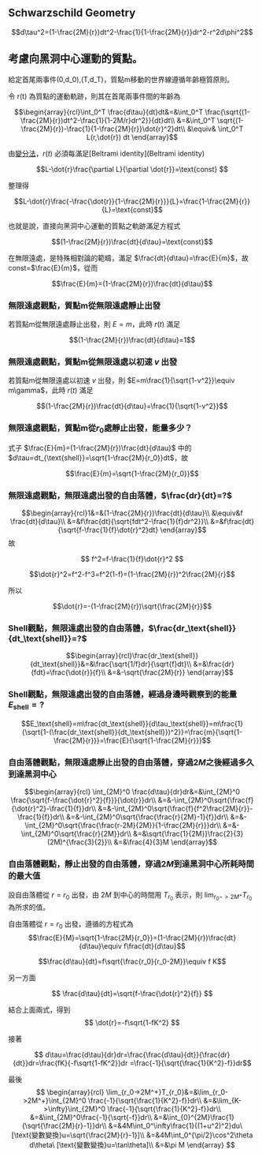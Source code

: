 ## Schwarzschild Geometry
$$d\tau^2=(1-\frac{2M}{r})dt^2-\frac{1}{1-\frac{2M}{r}}dr^2-r^2d\phi^2$$

## 考慮向黑洞中心運動的質點。

給定首尾兩事件(0,d_0),(T,d_T)，質點m移動的世界線遵循年齡極質原則。

令 r(t) 為質點的運動軌跡，則其在首尾兩事件間的年齡為

$$\begin{array}{rcl}\int_0^T \frac{d\tau}{dt}dt&=&\int_0^T \frac{\sqrt{(1-\frac{2M}{r})dt^2-\frac{1}{1-2M/r}dr^2}}{dt}dt\\
 &=&\int_0^T \sqrt{(1-\frac{2M}{r})-\frac{1}{1-\frac{2M}{r}}\dot{r}^2}dt\\
 &\equiv& \int_0^T L(r,\dot{r}) dt
\end{array}$$

由[變分法](https://en.wikipedia.org/wiki/Calculus_of_variations)，$r(t)$ 必須每滿足[Beltrami identity](Beltrami identity)

$$L-\dot{r}\frac{\partial L}{\partial \dot{r}}=\text{const} $$


整理得

$$L-\dot{r}\frac{-\frac{\dot{r}}{1-\frac{2M}{r}}}{L}=\frac{1-\frac{2M}{r}}{L}=\text{const}$$

也就是說，直接向黑洞中心運動的質點之軌跡滿足方程式

$$(1-\frac{2M}{r})\frac{dt}{d\tau}=\text{const}$$

在無限遠處，是特殊相對論的範疇，滿足 $\frac{dt}{d\tau}=\frac{E}{m}$，故 const=$\frac{E}{m}$，從而

$$\frac{E}{m}=(1-\frac{2M}{r})\frac{dt}{d\tau}$$

### 無限遠處觀點，質點m從無限遠處靜止出發
 若質點m從無限遠處靜止出發，則 $E=m$，此時 $r(t)$ 滿足

$$(1-\frac{2M}{r})\frac{dt}{d\tau}=1$$

### 無限遠處觀點，質點m從無限遠處以初速 $v$ 出發
若質點m從無限遠處以初速 $v$ 出發，則 $E=m\frac{1}{\sqrt{1-v^2}}\equiv m\gamma$，此時 $r(t)$ 滿足

$$(1-\frac{2M}{r})\frac{dt}{d\tau}=\frac{1}{\sqrt{1-v^2}}$$

### 無限遠處觀點，質點m從$r_0$處靜止出發，能量多少？
式子
$\frac{E}{m}=(1-\frac{2M}{r})\frac{dt}{d\tau}$ 中的 $d\tau=dt_{\text{shell}}=\sqrt{1-\frac{2M}{r_0}}dt$，故


$$\frac{E}{m}=\sqrt{1-\frac{2M}{r_0}}$$

### 無限遠處觀點，無限遠處出發的自由落體，$\frac{dr}{dt}=?$
$$\begin{array}{rcl}1&=&(1-\frac{2M}{r})\frac{dt}{d\tau}\\
&\equiv&f \frac{dt}{d\tau}\\
&=&f\frac{dt}{\sqrt{fdt^2-\frac{1}{f}dr^2}}\\
&=&f\frac{dt}{\sqrt{f-\frac{1}{f}\dot{r}^2}dt}
\end{array}$$
故

$$ f^2=f-\frac{1}{f}\dot{r}^2
$$

$$\dot{r}^2=f^2-f^3=f^2(1-f)=(1-\frac{2M}{r})^2\frac{2M}{r}$$

所以

$$\dot{r}=-(1-\frac{2M}{r})\sqrt{\frac{2M}{r}}$$

### Shell觀點，無限遠處出發的自由落體，$\frac{dr_\text{shell}}{dt_\text{shell}}=?$

$$\begin{array}{rcl}\frac{dr_\text{shell}}{dt_\text{shell}}&=&\frac{\sqrt{1/f}dr}{\sqrt{f}dt}\\
&=&\frac{dr}{fdt}=\frac{\dot{r}}{f}\\
&=&-\sqrt{\frac{2M}{r}}
\end{array}$$

### Shell觀點，無限遠處出發的自由落體，經過身邊時觀察到的能量 $E_\text{shell}=?$
$$E_\text{shell}=m\frac{dt_\text{shell}}{d\tau_\text{shell}}=m\frac{1}{\sqrt{1-(\frac{dr_\text{shell}}{dt_\text{shell}})^2}}=\frac{m}{\sqrt{1-\frac{2M}{r}}}=\frac{E}{\sqrt{1-\frac{2M}{r}}}$$

### 自由落體觀點，無限遠處靜止出發的自由落體，穿過$2M$之後經過多久到達黑洞中心

$$\begin{array}{rcl} 
\int_{2M}^0 \frac{d\tau}{dr}dr&=&\int_{2M}^0 \frac{\sqrt{f-\frac{\dot{r}^2}{f}}}{\dot{r}}dr\\
&=&-\int_{2M}^0\sqrt{\frac{f}{\dot{r}^2}-\frac{1}{f}}dr\\
&=&-\int_{2M}^0\sqrt{\frac{f}{f^2\frac{2M}{r}}-\frac{1}{f}}dr\\
&=&-\int_{2M}^0\sqrt{\frac{\frac{r}{2M}-1}{f}}dr\\
&=&-\int_{2M}^0\sqrt{\frac{\frac{r-2M}{2M}}{1-\frac{2M}{r}}}dr\\
&=&-\int_{2M}^0\sqrt{\frac{r}{2M}}dr\\
&=&\sqrt{\frac{1}{2M}}\frac{2}{3}(2M)^{\frac{3}{2}}\\
&=&\frac{4}{3}M
\end{array}$$

### 自由落體觀點，靜止出發的自由落體，穿過$2M$到達黑洞中心所耗時間的最大值

設自由落體從 $r=r_0$ 出發，由 $2M$ 到中心的時間用 $T_{r_0}$ 表示，則 $\lim_{r_0->2M^+}T_{r_0}$ 為所求的值。

自由落體從 $r=r_0$ 出發，遵循的方程式為
$$\frac{E}{M}=\sqrt{1-\frac{2M}{r_0}}=(1-\frac{2M}{r})\frac{dt}{d\tau}\equiv f\frac{dt}{d\tau}$$

$$\frac{d\tau}{dt}=f\sqrt{\frac{r_0}{r_0-2M}}\equiv f K$$

另一方面

$$
\frac{d\tau}{dt}=\sqrt{f-\frac{\dot{r}^2}{f}}
$$

結合上面兩式，得到
$$
\dot{r}=-f\sqrt{1-fK^2}
$$

接著

$$
d\tau=\frac{d\tau}{dr}dr=\frac{\frac{d\tau}{dt}}{\frac{dr}{dt}}dr=\frac{fK}{-f\sqrt{1-fK^2}}dr
=\frac{-1}{\sqrt{\frac{1}{K^2}-f}}dr$$

最後
$$
\begin{array}{rcl}
\lim_{r_0->2M^+}T_{r_0}&=&\lim_{r_0->2M^+}\int_{2M}^0 \frac{-1}{\sqrt{\frac{1}{K^2}-f}}dr\\
&=&\lim_{K->\infty}\int_{2M}^0 \frac{-1}{\sqrt{\frac{1}{K^2}-f}}dr\\
&=&\int_{2M}^0\frac{-1}{\sqrt{-f}}dr\\
&=&\int_{0}^{2M}\frac{1}{\sqrt{\frac{2M}{r}-1}}dr\\
&=&4M\int_0^\infty\frac{1}{(1+u^2)^2}du\ [\text{變數變換}u=\sqrt{\frac{2M}{r}-1}]\\
&=&4M\int_0^{\pi/2}\cos^2\theta d\theta\ [\text{變數變換}u=\tan\theta]\\
&=&\pi M
\end{array}
$$
